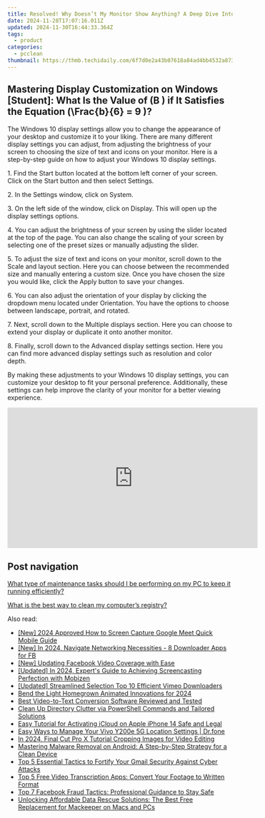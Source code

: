 ```yaml
---
title: Resolved! Why Doesn’t My Monitor Show Anything? A Deep Dive Into Graphics Card Output Issues with YL Software Solutions
date: 2024-11-28T17:07:16.011Z
updated: 2024-11-30T16:44:33.364Z
tags:
  - product
categories:
  - pcclean
thumbnail: https://thmb.techidaily.com/6f7d0e2a43b07618a84ad4bb4532a87360d4eb5cc4017e6eac185e39f8838773.jpg
---
```


## Mastering Display Customization on Windows [Student]: What Is the Value of \(B \) if It Satisfies the Equation \(\Frac{b}{6} = 9 \)?

The Windows 10 display settings allow you to change the appearance of your desktop and customize it to your liking. There are many different display settings you can adjust, from adjusting the brightness of your screen to choosing the size of text and icons on your monitor. Here is a step-by-step guide on how to adjust your Windows 10 display settings. 

1\. Find the Start button located at the bottom left corner of your screen. Click on the Start button and then select Settings.

2\. In the Settings window, click on System.

3\. On the left side of the window, click on Display. This will open up the display settings options. 

4\. You can adjust the brightness of your screen by using the slider located at the top of the page. You can also change the scaling of your screen by selecting one of the preset sizes or manually adjusting the slider.

5\. To adjust the size of text and icons on your monitor, scroll down to the Scale and layout section. Here you can choose between the recommended size and manually entering a custom size. Once you have chosen the size you would like, click the Apply button to save your changes.

6\. You can also adjust the orientation of your display by clicking the dropdown menu located under Orientation. You have the options to choose between landscape, portrait, and rotated.

7\. Next, scroll down to the Multiple displays section. Here you can choose to extend your display or duplicate it onto another monitor.

8\. Finally, scroll down to the Advanced display settings section. Here you can find more advanced display settings such as resolution and color depth. 

By making these adjustments to your Windows 10 display settings, you can customize your desktop to fit your personal preference. Additionally, these settings can help improve the clarity of your monitor for a better viewing experience.

<!-- affiliate ads begin -->
<iframe width="560" height="315" src="https://www.youtube.com/embed/M5pwd2mwaQQ?si=qyZHgdTlbQbc32Mp" title="YouTube video player" frameborder="0" allow="accelerometer; autoplay; clipboard-write; encrypted-media; gyroscope; picture-in-picture; web-share" referrerpolicy="strict-origin-when-cross-origin" allowfullscreen></iframe>
<!-- affiliate ads end -->

## Post navigation

[What type of maintenance tasks should I be performing on my PC to keep it running efficiently?](https://tools.techidaily.com/pcclean/products/)

[What is the best way to clean my computer’s registry?](https://tools.techidaily.com/pcclean/products/)

<ins class="adsbygoogle"
     style="display:block"
     data-ad-format="autorelaxed"
     data-ad-client="ca-pub-7571918770474297"
     data-ad-slot="1223367746"></ins>

<ins class="adsbygoogle"
     style="display:block"
     data-ad-client="ca-pub-7571918770474297"
     data-ad-slot="8358498916"
     data-ad-format="auto"
     data-full-width-responsive="true"></ins>

<span class="atpl-alsoreadstyle">Also read:</span>
<div><ul>
<li><a href="https://screen-recording.techidaily.com/new-2024-approved-how-to-screen-capture-google-meet-quick-mobile-guide/"><u>[New] 2024 Approved How to Screen Capture Google Meet Quick Mobile Guide</u></a></li>
<li><a href="https://facebook-videos.techidaily.com/new-in-2024-navigate-networking-necessities-8-downloader-apps-for-fb/"><u>[New] In 2024, Navigate Networking Necessities - 8 Downloader Apps for FB</u></a></li>
<li><a href="https://facebook-clips.techidaily.com/new-updating-facebook-video-coverage-with-ease/"><u>[New] Updating Facebook Video Coverage with Ease</u></a></li>
<li><a href="https://screen-capture.techidaily.com/updated-in-2024-experts-guide-to-achieving-screencasting-perfection-with-mobizen/"><u>[Updated] In 2024, Expert's Guide to Achieving Screencasting Perfection with Mobizen</u></a></li>
<li><a href="https://vimeo-videos.techidaily.com/updated-streamlined-selection-top-10-efficient-vimeo-downloaders/"><u>[Updated] Streamlined Selection Top 10 Efficient Vimeo Downloaders</u></a></li>
<li><a href="https://youtube-blog.techidaily.com/the-light-homegrown-animated-innovations-for-2024/"><u>Bend the Light Homegrown Animated Innovations for 2024</u></a></li>
<li><a href="https://win-updates.techidaily.com/best-video-to-text-conversion-software-reviewed-and-tested/"><u>Best Video-to-Text Conversion Software Reviewed and Tested</u></a></li>
<li><a href="https://win-updates.techidaily.com/clean-up-directory-clutter-via-powershell-commands-and-tailored-solutions/"><u>Clean Up Directory Clutter via PowerShell Commands and Tailored Solutions</u></a></li>
<li><a href="https://activate-lock.techidaily.com/easy-tutorial-for-activating-icloud-on-apple-iphone-14-safe-and-legal-by-drfone-ios/"><u>Easy Tutorial for Activating iCloud on Apple iPhone 14 Safe and Legal</u></a></li>
<li><a href="https://android-location.techidaily.com/easy-ways-to-manage-your-vivo-y200e-5g-location-settings-drfone-by-drfone-virtual/"><u>Easy Ways to Manage Your Vivo Y200e 5G Location Settings | Dr.fone</u></a></li>
<li><a href="https://ai-vdieo-software.techidaily.com/in-2024-final-cut-pro-x-tutorial-cropping-images-for-video-editing/"><u>In 2024, Final Cut Pro X Tutorial Cropping Images for Video Editing</u></a></li>
<li><a href="https://win-updates.techidaily.com/mastering-malware-removal-on-android-a-step-by-step-strategy-for-a-clean-device/"><u>Mastering Malware Removal on Android: A Step-by-Step Strategy for a Clean Device</u></a></li>
<li><a href="https://win-updates.techidaily.com/top-5-essential-tactics-to-fortify-your-gmail-security-against-cyber-attacks/"><u>Top 5 Essential Tactics to Fortify Your Gmail Security Against Cyber Attacks</u></a></li>
<li><a href="https://win-updates.techidaily.com/top-5-free-video-transcription-apps-convert-your-footage-to-written-format/"><u>Top 5 Free Video Transcription Apps: Convert Your Footage to Written Format</u></a></li>
<li><a href="https://win-updates.techidaily.com/top-7-facebook-fraud-tactics-professional-guidance-to-stay-safe/"><u>Top 7 Facebook Fraud Tactics: Professional Guidance to Stay Safe</u></a></li>
<li><a href="https://win-updates.techidaily.com/unlocking-affordable-data-rescue-solutions-the-best-free-replacement-for-mackeeper-on-macs-and-pcs/"><u>Unlocking Affordable Data Rescue Solutions: The Best Free Replacement for Mackeeper on Macs and PCs</u></a></li>
</ul></div>

